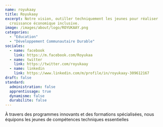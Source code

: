 ```yaml
---
name: royukaay
title: Royukaay
excerpt: Notre vision, outiller techniquement les jeunes pour réaliser une
  croissance économique inclusive.
image: /images/about/logo/ROYUKAAY.png
categories:
  - "Education"
  - "Développement Communautaire Durable"
sociales:
  - name: facebook
    link: https://m.facebook.com/Royukaa
  - name: twitter
    link: https://twitter.com/royukaay
  - name: linkedin
    link: https://www.linkedin.com/m/profile/in/royukaay-309612167
draft: false
standard:
  administration: false
  apprentissage: true
  dynamisme: false
  durabilite: false
---
```


À travers des programmes innovants et des formations spécialisées, nous équipons les jeunes de compétences techniques essentielles
